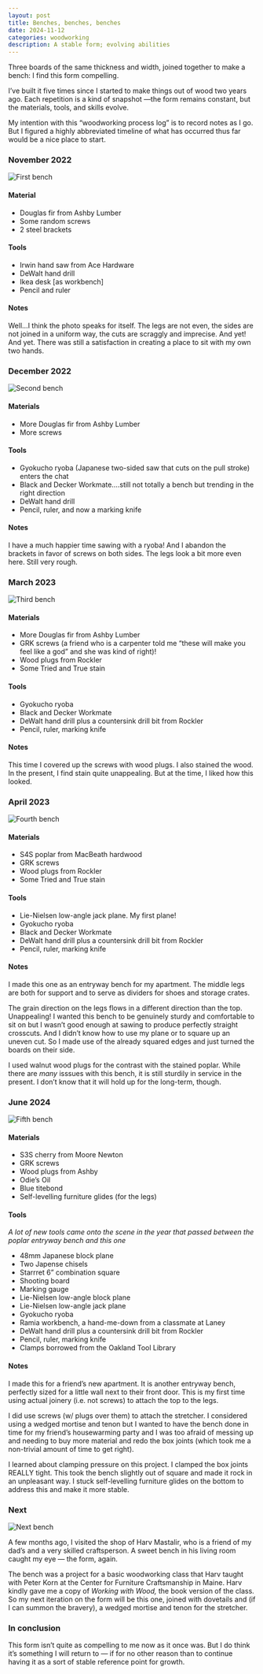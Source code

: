 ```yaml
---
layout: post
title: Benches, benches, benches
date: 2024-11-12
categories: woodworking
description: A stable form; evolving abilities
---
```


Three boards of the same thickness and width, joined together to make a bench: I find this form compelling.

I’ve built it five times since I started to make things out of wood two years ago. Each repetition is a kind of snapshot —the form remains constant, but the materials, tools, and skills evolve.

My intention with this “woodworking process log” is to record notes as I go. But I figured a highly abbreviated timeline of what has occurred thus far would be a nice place to start.

### November 2022

![First bench](/assets/images/posts/2024-11-12-post1/bench-one.jpeg)

#### Material

- Douglas fir from Ashby Lumber
- Some random screws
- 2 steel brackets

#### Tools

- Irwin hand saw from Ace Hardware
- DeWalt hand drill
- Ikea desk [as workbench]
- Pencil and ruler

#### Notes

Well…I think the photo speaks for itself. The legs are not even, the sides are not joined in a uniform way, the cuts are scraggly and imprecise. And yet! And yet. There was still a satisfaction in creating a place to sit with my own two hands.

### December 2022

![Second bench](/assets/images/posts/2024-11-12-post1/bench-two.jpeg)

#### Materials

- More Douglas fir from Ashby Lumber
- More screws

#### Tools

- Gyokucho ryoba (Japanese two-sided saw that cuts on the pull stroke) enters the chat
- Black and Decker Workmate….still not totally a bench but trending in the right direction
- DeWalt hand drill
- Pencil, ruler, and now a marking knife

#### Notes

I have a much happier time sawing with a ryoba! And I abandon the brackets in favor of screws on both sides. The legs look a bit more even here. Still very rough.

### March 2023

![Third bench](/assets/images/posts/2024-11-12-post1/bench-three.jpeg)

#### Materials

- More Douglas fir from Ashby Lumber
- GRK screws (a friend who is a carpenter told me “these will make you feel like a god” and she was kind of right)!
- Wood plugs from Rockler
- Some Tried and True stain

#### Tools

- Gyokucho ryoba
- Black and Decker Workmate
- DeWalt hand drill plus a countersink drill bit from Rockler
- Pencil, ruler, marking knife

#### Notes

This time I covered up the screws with wood plugs. I also stained the wood. In the present, I find stain quite unappealing. But at the time, I liked how this looked.

### April 2023

![Fourth bench](/assets/images/posts/2024-11-12-post1/bench-four.jpeg)

#### Materials

- S4S poplar from MacBeath hardwood
- GRK screws
- Wood plugs from Rockler
- Some Tried and True stain

#### Tools

- Lie-Nielsen low-angle jack plane. My first plane!
- Gyokucho ryoba
- Black and Decker Workmate
- DeWalt hand drill plus a countersink drill bit from Rockler
- Pencil, ruler, marking knife

#### Notes

I made this one as an entryway bench for my apartment. The middle legs are both for support and to serve as dividers for shoes and storage crates.

The grain direction on the legs flows in a different direction than the top. Unappealing! I wanted this bench to be genuinely sturdy and comfortable to sit on but I wasn’t good enough at sawing to produce perfectly straight crosscuts. And I didn’t know how to use my plane or to square up an uneven cut. So I made use of the already squared edges and just turned the boards on their side.

I used walnut wood plugs for the contrast with the stained poplar. While there are _many_ isssues with this bench, it is still sturdily in service in the present. I don’t know that it will hold up for the long-term, though.

### June 2024

![Fifth bench](/assets/images/posts/2024-11-12-post1/bench-five.jpeg)

#### Materials

- S3S cherry from Moore Newton
- GRK screws
- Wood plugs from Ashby
- Odie’s Oil
- Blue titebond
- Self-levelling furniture glides (for the legs)

#### Tools

_A lot of new tools came onto the scene in the year that passed between the poplar entryway bench and this one_

- 48mm Japanese block plane
- Two Japense chisels
- Starrret 6” combination square
- Shooting board
- Marking gauge
- Lie-Nielsen low-angle block plane
- Lie-Nielsen low-angle jack plane
- Gyokucho ryoba
- Ramia workbench, a hand-me-down from a classmate at Laney
- DeWalt hand drill plus a countersink drill bit from Rockler
- Pencil, ruler, marking knife
- Clamps borrowed from the Oakland Tool Library

#### Notes

I made this for a friend’s new apartment. It is another entryway bench, perfectly sized for a little wall next to their front door. This is my first time using actual joinery (i.e. not screws) to attach the top to the legs.

I did use screws (w/ plugs over them) to attach the stretcher. I considered using a wedged mortise and tenon but I wanted to have the bench done in time for my friend’s housewarming party and I was too afraid of messing up and needing to buy more material and redo the box joints (which took me a non-trivial amount of time to get right).

I learned about clamping pressure on this project. I clamped the box joints REALLY tight. This took the bench slightly out of square and made it rock in an unpleasant way. I stuck self-levelling furniture glides on the bottom to address this and make it more stable.

### Next

![Next bench](/assets/images/posts/2024-11-12-post1/next-bench.jpeg)

A few months ago, I visited the shop of Harv Mastalir, who is a friend of my dad’s and a very skilled craftsperson. A sweet bench in his living room caught my eye — the form, again.

The bench was a project for a basic woodworking class that Harv taught with Peter Korn at the Center for Furniture Craftsmanship in Maine. Harv kindly gave me a copy of _Working with Wood,_ the book version of the class. So my next iteration on the form will be this one, joined with dovetails and (if I can summon the bravery), a wedged mortise and tenon for the stretcher.

### In conclusion

This form isn’t quite as compelling to me now as it once was. But I do think it’s something I will return to — if for no other reason than to continue having it as a sort of stable reference point for growth.
